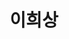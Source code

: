 ---
layout: hubs
key: Q56805103
title: 이희상
name: 이희상
image: 
description: 대한민국의 기업가, 운산그룹 회장
score: 0.0003235966325619535
degree: 3
---